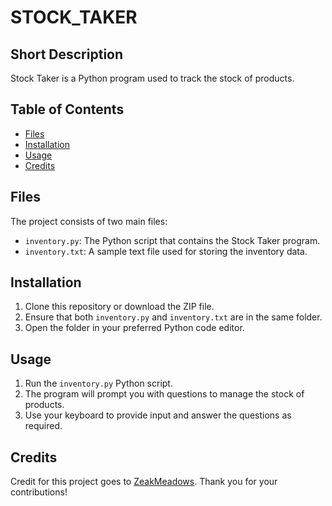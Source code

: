 # STOCK_TAKER

## Short Description

Stock Taker is a Python program used to track the stock of products.

## Table of Contents

- [Files](#files)
- [Installation](#installation)
- [Usage](#usage)
- [Credits](#credits)

## Files

The project consists of two main files:

- `inventory.py`: The Python script that contains the Stock Taker program.
- `inventory.txt`: A sample text file used for storing the inventory data.

## Installation

1. Clone this repository or download the ZIP file.
2. Ensure that both `inventory.py` and `inventory.txt` are in the same folder.
3. Open the folder in your preferred Python code editor.

## Usage

1. Run the `inventory.py` Python script.
2. The program will prompt you with questions to manage the stock of products.
3. Use your keyboard to provide input and answer the questions as required.

## Credits

Credit for this project goes to [ZeakMeadows](https://github.com/ZeakMeadows). Thank you for your contributions!

